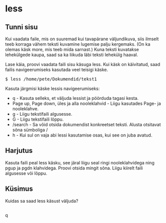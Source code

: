 # less

## Tunni sisu

Kui vaadata faile, mis on suuremad kui tavapärane väljundikuva, siis ilmselt teeb korraga vähem teksti kuvamine lugemise palju kergemaks. (On ka olemas käsk more, mis teeb mida sarnast.) Kuna teksti kuvatakse lehekülgede kaupa, saad sa ka liikuda läbi teksti lehekülg haaval.

Lase käia, proovi vaadata faili sisu käsuga less. Kui käsk on käivitatud, saad failis navigeerumiseks kasutada veel teisigi käske.

<pre>$ less /home/pete/Dokumendid/tekst1</pre>

Kasuta järgmisi käske lessis navigeerumiseks:

<ul>
<li>q - Kasuta selleks, et väljuda lessist ja pöörduda tagasi kesta.</li>
<li>Page up, Page down, üles ja alla nooleklahvid - Liigu kasutades Page- ja nooleklahve.</li>
<li>g - Liigu tekstifaili algusesse.</li>
<li>G - Liigu tekstifaili lõppu.</li>
<li>/search - Sa võid otsida dokumendist konkreetset teksti. Alusta otsitavat sõna sümboliga /</li>
<li>h - Kui sul on vaja abi lessi kasutamise osas, kui see on juba avatud.</li>
</ul>

## Harjutus

Kasuta faili peal less käsku, see järal liigu seal ringi nooleklahvidega ning pgup ja pgdn klahvidega. Proovi otsida mingit sõna. Liigu kiirelt faili algusesse või lõppu.

## Küsimus

Kuidas sa saad less käsust väljuda?

##

q
